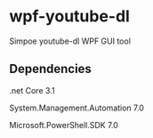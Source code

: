 # wpf-youtube-dl
Simpoe youtube-dl WPF GUI tool

## Dependencies
.net Core 3.1

System.Management.Automation 7.0

Microsoft.PowerShell.SDK 7.0
